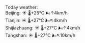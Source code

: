 Today weather:  
Beijing: ☀️   🌡️+25°C 🌬️↑4km/h  
Tianjin: ☀️   🌡️+27°C 🌬️↖4km/h  
Shijiazhuang: ☀️   🌡️+27°C 🌬️↑4km/h  
Tangshan: ☀️   🌡️+27°C 🌬️↖10km/h  
